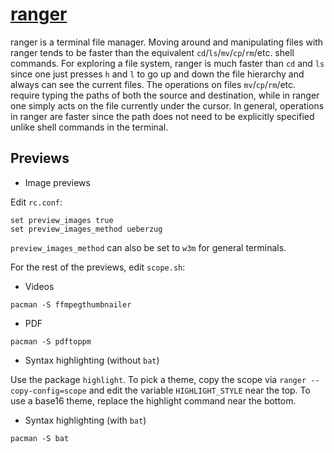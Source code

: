 # [ranger](https://ranger.github.io/)

ranger is a terminal file manager. Moving around and manipulating files with
ranger tends to be faster than the equivalent `cd`/`ls`/`mv`/`cp`/`rm`/etc.
shell commands. For exploring a file system, ranger is much faster than
`cd` and `ls` since one just presses `h` and `l` to go up and down the
file hierarchy and always can see the current files. The operations on
files `mv`/`cp`/`rm`/etc. require typing the paths of both the source and
destination, while in ranger one simply acts on the file currently under the
cursor. In general, operations in ranger are faster since the path does not
need to be explicitly specified unlike shell commands in the terminal.

## Previews

- Image previews

Edit `rc.conf`:
```config
set preview_images true
set preview_images_method ueberzug
```
`preview_images_method` can also be set to `w3m` for general terminals.

For the rest of the previews, edit `scope.sh`:
- Videos
```shell
pacman -S ffmpegthumbnailer
```
- PDF
```shell
pacman -S pdftoppm
```
- Syntax highlighting (without `bat`)

Use the package `highlight`. To pick a theme, copy the scope via `ranger
--copy-config=scope` and edit the variable `HIGHLIGHT_STYLE` near the top.
To use a base16 theme, replace the highlight command near the bottom.
- Syntax highlighting (with `bat`)
```shell
pacman -S bat
```

